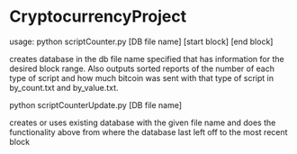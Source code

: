 # CryptocurrencyProject

usage: python scriptCounter.py [DB file name] [start block] [end block]

creates database in the db file name specified that has information for the desired block range. Also outputs sorted reports of the number of each type of script and how much bitcoin was sent with that type of script in by_count.txt and by_value.txt.

python scriptCounterUpdate.py [DB file name]

creates or uses existing database with the given file name and does the functionality above from where the database last left off to the most recent block

